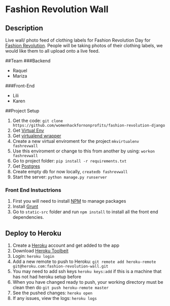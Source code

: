 # Fashion Revolution Wall

## Description
Live wall/ photo feed of clothing labels for Fashion Revolution Day for [Fashion Revolution](http://fashionrevolution.org/). People will be taking photos of their clothing labels, we would like them to all upload onto a live feed.

##Team
###Backend
* Raquel
* Mariza

###Front-End
* Lili
* Karen

##Project Setup
1. Get the code: `git clone https://github.com/womenhackfornonprofits/fashion-revolution-django`
2. Get [Virtual Env](https://virtualenv.pypa.io/en/latest/installation.html) 
2. Get [virtualend wrapper](http://virtualenvwrapper.readthedocs.org/en/latest/install.html)
3. Create a new virtual enviroment for the project `mkvirtualenv fashrevwall`
4. Use this enviroment or change to this from another by using: `workon fashrevwall`
2. Go to project folder: `pip install -r requirements.txt`
3. Get [Postgres](http://www.postgresql.org/)
3. Create empty db for now locally, `createdb fashrevwall`
4. Start the server: `python manage.py runserver`

### Front End Instuctrions
1. First you will need to install [NPM](https://nodejs.org/) to manage packages 
2. Install [Grunt](http://gruntjs.com/getting-started)
3. Go to `static-src` folder and run `npm install` to install all the front end dependencies.

## Deploy to Heroku
1. Create a [Heroku](https://www.heroku.com/) account and get added to the app
2. Download [Heroku Toolbeit](https://devcenter.heroku.com/articles/getting-started-with-python#set-up)
3. Login: `heroku login`
4. Add a new remote to push to Heroku: `git remote add heroku-remote git@heroku.com:fashion-revolution-wall.git`
5. You may need to add ssh keys `heroku keys:add` if this is a machine that has not had heroku setup before
6. When you have changed ready to push, your working directory must be clean then do `git push heroku-remote master`
7. See the pushed changes: `heroku open`
8. If any issues, view the logs: `heroku logs`
